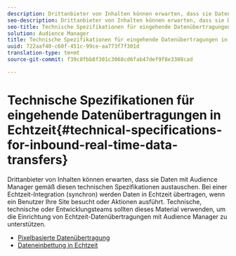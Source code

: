 ```yaml
---
description: Drittanbieter von Inhalten können erwarten, dass sie Daten mit Audience Manager gemäß diesen technischen Spezifikationen austauschen. Bei einer Echtzeit-Integration (synchron) werden Daten in Echtzeit übertragen, wenn ein Benutzer Ihre Site besucht oder Aktionen ausführt. Technische, technische oder Entwicklungsteams sollten dieses Material verwenden, um die Einrichtung von Echtzeit-Datenübertragungen mit Audience Manager zu unterstützen.
seo-description: Drittanbieter von Inhalten können erwarten, dass sie Daten mit Audience Manager gemäß diesen technischen Spezifikationen austauschen. Bei einer Echtzeit-Integration (synchron) werden Daten in Echtzeit übertragen, wenn ein Benutzer Ihre Site besucht oder Aktionen ausführt. Technische, technische oder Entwicklungsteams sollten dieses Material verwenden, um die Einrichtung von Echtzeit-Datenübertragungen mit Audience Manager zu unterstützen.
seo-title: Technische Spezifikationen für eingehende Datenübertragungen in Echtzeit
solution: Audience Manager
title: Technische Spezifikationen für eingehende Datenübertragungen in Echtzeit
uuid: 722aaf40-c60f-451c-99ce-aa773f7f301d
translation-type: tm+mt
source-git-commit: f39c8fbb8f301c3068cd6fab47def9f8e3308cad

---
```



# Technische Spezifikationen für eingehende Datenübertragungen in Echtzeit{#technical-specifications-for-inbound-real-time-data-transfers}

Drittanbieter von Inhalten können erwarten, dass sie Daten mit Audience Manager gemäß diesen technischen Spezifikationen austauschen. Bei einer Echtzeit-Integration (synchron) werden Daten in Echtzeit übertragen, wenn ein Benutzer Ihre Site besucht oder Aktionen ausführt. Technische, technische oder Entwicklungsteams sollten dieses Material verwenden, um die Einrichtung von Echtzeit-Datenübertragungen mit Audience Manager zu unterstützen.

<!-- c_rt_realtime_intro.xml -->

* [Pixelbasierte Datenübertragung](/help/using/integration/sending-audience-data/real-time-data-integration/pixel-based-data-transfer.md)
* [Dateneinbettung in Echtzeit](/help/using/integration/sending-audience-data/real-time-data-integration/real-time-data-transfer.md)